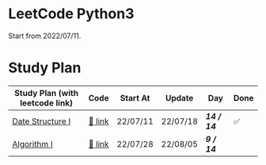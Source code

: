 # LeetCode Python3

Start from 2022/07/11.

# Study Plan

| Study Plan (with leetcode link)                                     |           Code           | Start At | Update   | Day           | Done               |
| ------------------------------------------------------------------- | :----------------------: | -------- | -------- | ------------- | ------------------ |
| [Date Structure I](https://leetcode.com/study-plan/data-structure/) |  [:link: link](./ds-1/)  | 22/07/11 | 22/07/18 | **_14 / 14_** | :white_check_mark: |
| [Algorithm I](https://leetcode.com/study-plan/algorithm/)           | [:link: link](./algo-1/) | 22/07/28 | 22/08/05 | **_9 / 14_**  |                    |
